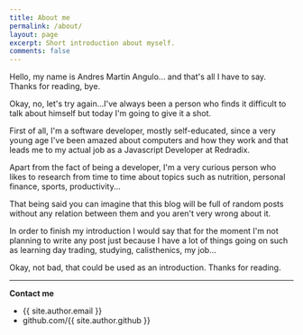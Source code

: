 ```yaml
---
title: About me
permalink: /about/
layout: page
excerpt: Short introduction about myself.
comments: false
---
```


Hello, my name is Andres Martin Angulo... and that's all I have to say. Thanks for reading, bye.

Okay, no, let's try again...I've always been a person who finds it difficult to talk about himself but today I'm going to give it a shot.

First of all, I'm a software developer, mostly self-educated, since a very young age I've been amazed about computers and how they work and that leads me to my actual job as a Javascript Developer at Redradix.

Apart from the fact of being a developer, I'm a very curious person who likes to research from time to time about topics such as nutrition, personal finance, sports, productivity...

That being said you can imagine that this blog will be full of random posts without any relation between them and you aren't very wrong about it.

In order to finish my introduction I would say that for the moment I'm not planning to write any post just because I have a lot of things going on such as learning day trading, studying, calisthenics, my job...

Okay, not bad, that could be used as an introduction. Thanks for reading.

---

**Contact me**

- {{ site.author.email }}
- github.com/{{ site.author.github }}
